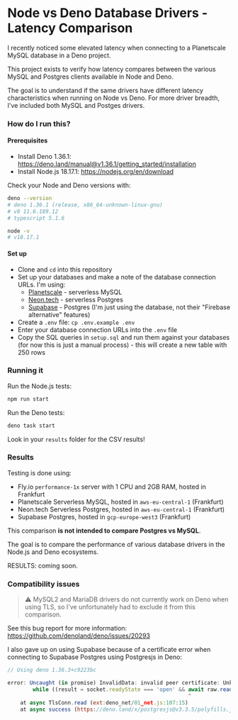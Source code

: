 # Node vs Deno Database Drivers - Latency Comparison

I recently noticed some elevated latency when connecting to a Planetscale MySQL database in a Deno project.

This project exists to verify how latency compares between the various MySQL and Postgres clients available in Node and Deno.

The goal is to understand if the same drivers have different latency characteristics when running on Node vs Deno. For more driver breadth, I've included both MySQL and Postges drivers.

### How do I run this?

#### Prerequisites

- Install Deno 1.36.1: https://deno.land/manual@v1.36.1/getting_started/installation
- Install Node.js 18.17.1: https://nodejs.org/en/download

Check your Node and Deno versions with:

```bash
deno --version
# deno 1.36.1 (release, x86_64-unknown-linux-gnu)
# v8 11.6.189.12
# typescript 5.1.6

node -v
# v18.17.1
```

#### Set up

- Clone and `cd` into this repository
- Set up your databases and make a note of the database connection URLs. I'm using:
  - [Planetscale](https://planetscale.com/) - serverless MySQL
  - [Neon.tech](https://neon.tech/) - serverless Postgres
  - [Supabase](https://supabase.com/) - Postgres (I'm just using the database, not their "Firebase alternative" features)
- Create a `.env` file: `cp .env.example .env`
- Enter your database connection URLs into the `.env` file
- Copy the SQL queries in `setup.sql` and run them against your databases (for now this is just a manual process) - this will create a new table with 250 rows

### Running it

Run the Node.js tests:

```bash
npm run start
```

Run the Deno tests:

```bash
deno task start
```

Look in your `results` folder for the CSV results!

### Results

Testing is done using:

- Fly.io `performance-1x` server with 1 CPU and 2GB RAM, hosted in Frankfurt
- Planetscale Serverless MySQL, hosted in `aws-eu-central-1` (Frankfurt)
- Neon.tech Serverless Postgres, hosted in `aws-eu-central-1` (Frankfurt)
- Supabase Postgres, hosted in `gcp-europe-west3` (Frankfurt)

This comparison **is not intended to compare Postgres vs MySQL**.

The goal is to compare the performance of various database drivers in the Node.js and Deno ecosystems.

RESULTS: coming soon.

### Compatibility issues

> ⚠️ MySQL2 and MariaDB drivers do not currently work on Deno when using TLS, so I've unfortunately had to exclude it from this comparison.

See this bug report for more information: https://github.com/denoland/deno/issues/20293

I also gave up on using Supabase because of a certificate error when connecting to Supabase Postgres using Postgresjs in Deno:

```javascript
// Using deno 1.36.3+c9223bc

error: Uncaught (in promise) InvalidData: invalid peer certificate: UnknownIssuer
        while ((result = socket.readyState === 'open' && await raw.read(b))) {
                                                         ^
    at async TlsConn.read (ext:deno_net/01_net.js:107:15)
    at async success (https://deno.land/x/postgresjs@v3.3.5/polyfills.js:109:58)
```
